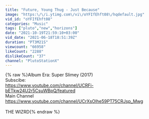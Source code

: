 ```yaml
---
title: "Future, Young Thug - Just Because"
image: "https:\/\/i.ytimg.com\/vi\/oYFIfEhft08\/hqdefault.jpg"
vid_id: "oYFIfEhft08"
categories: "Music"
tags: ["pluto","new","horizons"]
date: "2021-10-19T21:59:10+03:00"
vid_date: "2021-06-18T18:51:39Z"
duration: "PT3M21S"
viewcount: "66958"
likeCount: "2288"
dislikeCount: "37"
channel: "PlutoStationX"
---
```

{% raw %}Album Era: Super Slimey (2017)<br />Subscibe:<br /><a rel="nofollow" target="blank" href="https://www.youtube.com/channel/UCRFi-bETkw24U2r5CsuWBpQ/featured">https://www.youtube.com/channel/UCRFi-bETkw24U2r5CsuWBpQ/featured</a><br />Main Channel<br /><a rel="nofollow" target="blank" href="https://www.youtube.com/channel/UCrXsOlhe59PT75CRJsp_Mwg">https://www.youtube.com/channel/UCrXsOlhe59PT75CRJsp_Mwg</a><br /><br />THE WIZRD{% endraw %}
